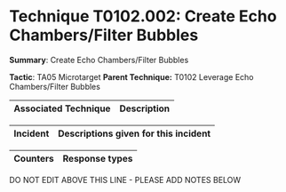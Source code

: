 # Technique T0102.002: Create Echo Chambers/Filter Bubbles

**Summary**: Create Echo Chambers/Filter Bubbles

**Tactic**: TA05 Microtarget **Parent Technique:** T0102 Leverage Echo Chambers/Filter Bubbles


| Associated Technique | Description |
| --------- | ------------------------- |



| Incident | Descriptions given for this incident |
| -------- | -------------------- |



| Counters | Response types |
| -------- | -------------- |


DO NOT EDIT ABOVE THIS LINE - PLEASE ADD NOTES BELOW